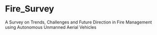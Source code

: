 # Fire_Survey
A Survey on Trends, Challenges and Future Direction in Fire Management using Autonomous Unmanned Aerial Vehicles
